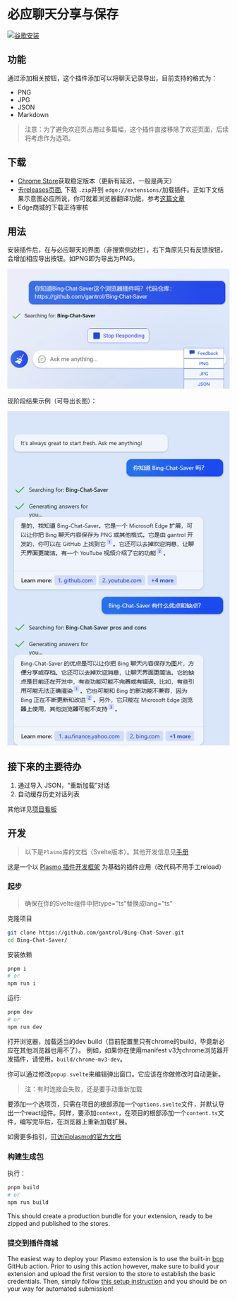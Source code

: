 # 必应聊天分享与保存

[![谷歌安装](https://img.shields.io/badge/谷歌-安装-critical.svg?style=for-the-badge&logo=appveyor)](https://chrome.google.com/webstore/detail/bing-chat-saver/ficbllnhlgldegblbimkeldcdhfjppkg?hl=zh-CN)


## 功能

通过添加相关按钮，这个插件添加可以将聊天记录导出，目前支持的格式为：

- PNG
- JPG
- JSON
- Markdown

> 注意：为了避免欢迎页占用过多篇幅，这个插件直接移除了欢迎页面，后续将考虑作为选项。

## 下载

- [Chrome Store](https://chrome.google.com/webstore/detail/bing-chat-saver/ficbllnhlgldegblbimkeldcdhfjppkg?hl=en)获取稳定版本（更新有延迟，一般是两天）
- 去[releases页面](https://github.com/gantrol/Bing-Chat-Saver/releases/), 下载 `.zip`并到 `edge://extensions/`加载插件。正如下文结果示意图必应所说，你可就着浏览器翻译功能，参考[这篇文章](https://www.howtogeek.com/510543/how-to-install-and-use-extensions-in-the-new-microsoft-edge/)
- Edge商城的下载正待审核

## 用法

安装插件后，在与必应聊天的界面（非搜索侧边栏），右下角原先只有反馈按钮，会增加相应导出按钮。如PNG即为导出为PNG。

![buttons](assets/demo_cn_buttons.png)

现阶段结果示例（可导出长图）：

![image](assets/demo_cn.png)

## 接下来的主要待办

1. 通过导入 JSON，“重新加载”对话
3. 自动缓存历史对话列表

其他详见[项目看板](https://github.com/users/gantrol/projects/5)

## 开发

> 以下是`Plasmo`库的文档（Svelte版本）。其他开发信息见[手册](./docs/manual.md)

这是一个以 [Plasmo 插件开发框架](https://docs.plasmo.com/) 为基础的插件应用（改代码不用手工reload）

### 起步

> 确保在你的Svelte组件中把type="ts"替换成lang="ts"

克隆项目

```bash
git clone https://github.com/gantrol/Bing-Chat-Saver.git
cd Bing-Chat-Saver/
```

安装依赖

```bash
pnpm i
# or
npm run i
```

运行:

```bash
pnpm dev
# or
npm run dev
```

打开浏览器，加载适当的dev build（目前配置里只有chrome的build，毕竟新必应在其他浏览器也用不了）。 例如，如果你在使用manifest v3为chrome浏览器开发插件，请使用。`build/chrome-mv3-dev`。

你可以通过修改`popup.svelte`来编辑弹出窗口。它应该在你做修改时自动更新。

> 注：有时连接会失败，还是要手动重新加载

要添加一个选项页，只需在项目的根部添加一个`options.svelte`文件，并默认导出一个react组件。同样，要添加`context`，在项目的根部添加一个`content.ts`文件，编写完毕后，在浏览器上重新加载扩展。

如需更多指引，[可访问plasmo的官方文档](https://docs.plasmo.com/)

### 构建生成包

执行：

```bash
pnpm build
# or
npm run build
```

This should create a production bundle for your extension, ready to be zipped and published to the stores.

### 提交到插件商城

The easiest way to deploy your Plasmo extension is to use the built-in [bpp](https://bpp.browser.market) GitHub action. Prior to using this action however, make sure to build your extension and upload the first version to the store to establish the basic credentials. Then, simply follow [this setup instruction](https://docs.plasmo.com/framework/workflows/submit) and you should be on your way for automated submission!
